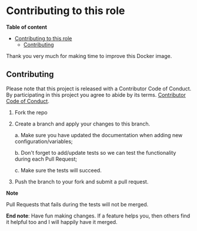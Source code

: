 # Contributing to this role

**Table of content**

- [Contributing to this role](#contributing-to-this-role)
  * [Contributing](#contributing)


Thank you very much for making time to improve this Docker image.

## Contributing

Please note that this project is released with a Contributor Code of Conduct. By participating in this project you agree to abide by its terms. [Contributor Code of Conduct](https://github.com/docker/code-of-conduct).

1. Fork the repo

2. Create a branch and apply your changes to this branch.

    a. Make sure you have updated the documentation when adding new configuration/variables;
    
    b. Don't forget to add/update tests so we can test the functionality during each Pull Request;
    
    c. Make sure the tests will succeed.

3. Push the branch to your fork and submit a pull request.

**Note**

Pull Requests that fails during the tests will not be merged.

**End note**: Have fun making changes. If a feature helps you, then others find it helpful too and I will happily have it merged. 
